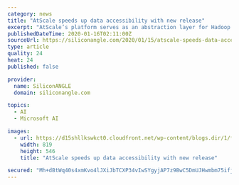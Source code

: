 ```yaml
---
category: news
title: "AtScale speeds up data accessibility with new release"
excerpt: "AtScale’s platform serves as an abstraction layer for Hadoop clusters and other back-end data stores such as Snowflake, Google BigQuery, Amazon Redshift and Microsoft Azure SQL Data Warehouse ... The Adaptive Cache creates summary tables, and machine learning algorithms generate “smart aggregations” that anticipate future queries based ..."
publishedDateTime: 2020-01-16T02:11:00Z
sourceUrl: https://siliconangle.com/2020/01/15/atscale-speeds-data-accessibility-new-release/
type: article
quality: 24
heat: 24
published: false

provider:
  name: SiliconANGLE
  domain: siliconangle.com

topics:
  - AI
  - Microsoft AI

images:
  - url: https://d15shllkswkct0.cloudfront.net/wp-content/blogs.dir/1/files/2020/01/Chris-Lynch-crop.jpg
    width: 819
    height: 546
    title: "AtScale speeds up data accessibility with new release"

secured: "Mh+dBtWq40s4xmKvo4lJXiJbTCXP34vIwSYgyjAP7z9BwC5DmUJHwmbm75ifj69kcC/HmX1NINtllb2bt1j5PvsdMjtrUe0qRxuE1F0cV5OkNly0x980dSy19lNmxGlHOzFCnAA6sUVjaptn0oeGF1YfzMRg1BdnL/HjYmeUBcACNutcPLtZKOeKpQCyiawlB+aMry7gi2tbYab3yB7HriHp7XA71N1JWNm5EBpsM48tIncpkSMbG58ndKlPcs8Nr+O+V67kqbx5nFaAHyNMz6St7KcDjDxl6vrH7Dqr5Og=;ecqzDmYRIVpYUtwsQvM7Mg=="
---
```


